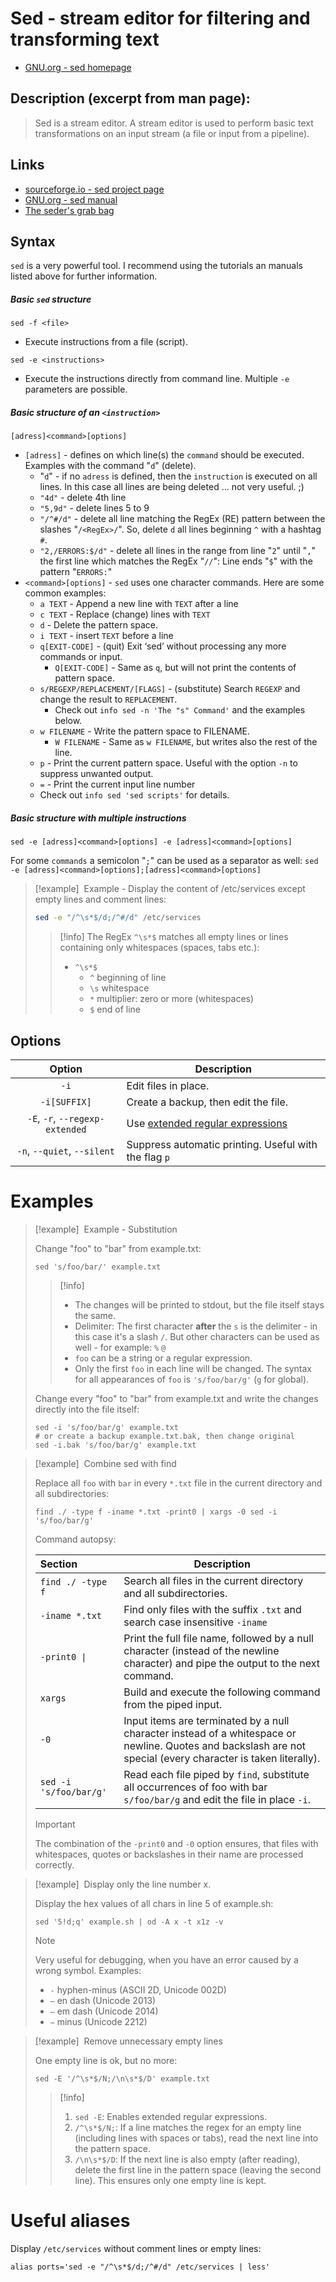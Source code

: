 # Sed - stream editor for filtering and transforming text
- [GNU.org - sed homepage](https://www.gnu.org/software/sed)

## Description (excerpt from man page):
> Sed is a stream editor.  A stream editor is used to perform basic text transformations on an input stream (a file or input from a pipeline).


## Links

- [sourceforge.io - sed project page](https://sed.sourceforge.io/)
- [GNU.org - sed manual](https://www.gnu.org/software/sed/manual/html_node/index.html)
- [The seder's grab bag](https://sed.sourceforge.io/grabbag)

## Syntax

`sed` is a very powerful tool. I recommend using the tutorials an manuals listed above for further information.

##### Basic `sed` structure

```
sed -f <file>
```
- Execute instructions from a file (script).

```
sed -e <instructions>
```
- Execute the instructions directly from command line. Multiple `-e` parameters are possible.

##### Basic structure of an `<instruction>`

```
[adress]<command>[options]
```

- `[adress]` - defines on which line(s) the `command` should be executed. Examples with the command "`d`" (delete).
    - "`d`" - if no `adress` is defined, then the `instruction` is executed on all lines. In this case all lines are being deleted ... not very useful. ;)
    - `"4d"` - delete 4th line
    - `"5,9d"` - delete lines 5 to 9
    - `"/^#/d"` - delete all line matching the RegEx (RE) pattern between the slashes "`/<RegEx>/`". So, delete `d` all lines beginning `^` with a hashtag `#`.
    - `"2,/ERRORS:$/d"` - delete all lines in the range from line "`2`" until "`,`" the first line which matches the RegEx "`//`": Line ends "`$`" with the pattern "`ERRORS:`"
- `<command>[options]` - `sed` uses one character commands. Here are some common examples:
    - `a TEXT` - Append a new line with `TEXT` after a line
    - `c TEXT` - Replace (change) lines with `TEXT`
    - `d` - Delete the pattern space.
    - `i TEXT` - insert `TEXT` before a line
    - `q[EXIT-CODE]` - (quit) Exit ‘sed’ without processing any more commands or input.
        - `Q[EXIT-CODE]` - Same as `q`, but will not print the contents of pattern space.
    - `s/REGEXP/REPLACEMENT/[FLAGS]` - (substitute) Search `REGEXP` and change the result to `REPLACEMENT`.
        - Check out `info sed -n 'The "s" Command'` and the examples below.
    - `w FILENAME` - Write the pattern space to FILENAME.
        - `W FILENAME` - Same as `w FILENAME`, but writes also the rest of the line.
    - `p` - Print the current pattern space. Useful with the option `-n` to suppress unwanted output.
    - `=` - Print the current input line number
    - Check out `info sed 'sed scripts'` for details.

##### Basic structure with multiple instructions

```
sed -e [adress]<command>[options] -e [adress]<command>[options]
```

For some `commands` a semicolon "`;`" can be used as a separator as well: `sed -e [adress]<command>[options];[adress]<command>[options]`

> [!example] &nbsp;Example - Display the content of /etc/services except empty lines and comment lines:
> 
> ```bash
> sed -e "/^\s*$/d;/^#/d" /etc/services
> ```
>
> > [!info] The RegEx `^\s*$` matches all empty lines or lines containing only whitespaces (spaces, tabs etc.):
> > - `^\s*$`
> >   - `^` beginning of line 
> >   - `\s` whitespace
> >   - `*` multiplier: zero or more (whitespaces)
> >   - `$` end of line

## Options

|             Option              | Description                                           |
| :-----------------------------: | ----------------------------------------------------- |
|              `-i`               | Edit files in place.                                  |
|          `-i[SUFFIX]`           | Create a backup, then edit the file.                  |
| `-E`, `-r`, `--regexp-extended` | Use [extended regular expressions](../misc/RegEx.md)  |
|   `-n`, `--quiet`, `--silent`   | Suppress automatic printing. Useful with the flag `p` |

# Examples

> [!example] &nbsp;Example - Substitution
> 
> Change "foo" to "bar" from example.txt:
> ```shell
> sed 's/foo/bar/' example.txt
> ```
>
> > [!info]
> >
> > - The changes will be printed to stdout, but the file itself stays the same.
> > - Delimiter: The first character **after** the `s` is the delimiter - in this case it's a slash `/`. But other characters can be used as well - for example: `%` `@`
> > - `foo` can be a string or a regular expression.
> > - Only the first `foo` in each line will be changed. The syntax for all appearances of `foo` is `'s/foo/bar/g'` (`g` for global).
> 
> Change every "foo" to "bar" from example.txt and write the changes directly into the file itself:
> ```shell
> sed -i 's/foo/bar/g' example.txt
> # or create a backup example.txt.bak, then change original
> sed -i.bak 's/foo/bar/g' example.txt
> ```

> [!example] &nbsp;Combine sed with find
> 
> Replace all `foo` with `bar` in every `*.txt` file in the current directory and all subdirectories:  
> ```shell
> find ./ -type f -iname *.txt -print0 | xargs -0 sed -i 's/foo/bar/g'
> ```
> 
> Command autopsy:
> 
> | Section                | Description                                                                                                                                                   |
> | :--------------------- | ------------------------------------------------------------------------------------------------------------------------------------------------------------- |
> | `find ./ -type f`      | Search all files in the current directory and all subdirectories.                                                                                             |
> | `-iname *.txt`         | Find only files with the suffix `.txt` and search case insensitive `-iname`                                                                                   |
> | `-print0 \|`           | Print the full file name, followed by a null character (instead of the newline character) and pipe the output to the next command.                            |
> | `xargs`                | Build and execute the following command from the piped input.                                                                                                 |
> | `-0`                   | Input items are terminated by a null character instead of a whitespace or newline. Quotes and backslash are not special (every character is taken literally). |
> | `sed -i 's/foo/bar/g'` | Read each file piped by `find`, substitute all occurrences of foo with bar `s/foo/bar/g` and edit the file in place `-i`.                                     |
>
> > [!important]
> > 
> > The combination of the `-print0` and `-0` option ensures, that files with whitespaces, quotes or backslashes in their name are processed correctly.


> [!example] &nbsp;Display only the line number x.
> 
> Display the hex values of all chars in line 5 of example.sh:
> ```
> sed '5!d;q' example.sh | od -A x -t x1z -v
> ```
>
> > [!note]
> > Very useful for debugging, when you have an error caused by a wrong symbol. Examples:
> > - `-` hyphen-minus (ASCII 2D, Unicode 002D)
> > - `–` en dash (Unicode 2013)
> > - `—` em dash (Unicode 2014)
> > - `−` minus (Unicode 2212)

> [!example] &nbsp;Remove unnecessary empty lines
> 
> One empty line is ok, but no more:
> ```shell
> sed -E '/^\s*$/N;/\n\s*$/D' example.txt
> ```
>
> > [!info]
> > 1. `sed -E`: Enables extended regular expressions.
> > 2. `/^\s*$/N;`: If a line matches the regex for an empty line (including lines with spaces or tabs), read the next line into the pattern space.
> > 3. `/\n\s*$/D`: If the next line is also empty (after reading), delete the first line in the pattern space (leaving the second line). This ensures only one empty line is kept.

# Useful aliases

Display `/etc/services` without comment lines or empty lines:
```
alias ports='sed -e "/^\s*$/d;/^#/d" /etc/services | less'
```

